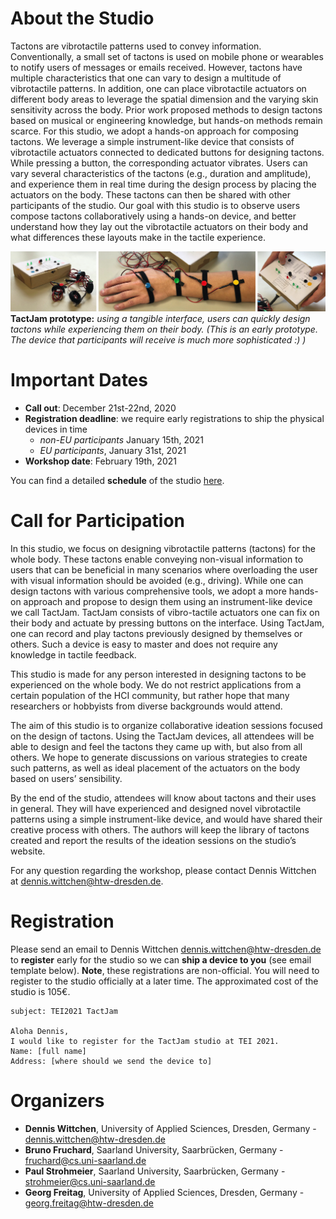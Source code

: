 # About the Studio

Tactons are vibrotactile patterns used to convey information. Conventionally, a small set of tactons is used on mobile phone or wearables to notify users of messages or emails received. However, tactons have multiple characteristics that one can vary to design a multitude of vibrotactile patterns. In addition, one can place vibrotactile actuators on different body areas to leverage the spatial dimension and the varying skin sensitivity across the body. Prior work proposed methods to design tactons based on musical or engineering knowledge, but hands-on methods remain scarce. For this studio, we adopt a hands-on approach for composing tactons. We leverage a simple instrument-like device that consists of vibrotactile actuators connected to dedicated buttons for designing tactons. While pressing a button, the corresponding actuator vibrates. Users can vary several characteristics of the tactons (e.g., duration and amplitude), and experience them in real time during the design process by placing the actuators on the body. These tactons can then be shared with other participants of the studio. Our goal with this studio is to observe users compose tactons collaboratively using a hands-on device, and better understand how they lay out the vibrotactile actuators on their body and what differences these layouts make in the tactile experience.

![TactJam prototype](img/teaser.jpg)
**TactJam prototype:** *using a tangible interface, users can quickly design tactons while experiencing them on their body. (This is an early prototype. The device that participants will receive is much more sophisticated :) )*

# Important Dates

- __Call out__: December 21st-22nd, 2020
- __Registration deadline__: we require early registrations to ship the physical devices in time
  - _non-EU participants_ January 15th, 2021
  - _EU participants_, January 31st, 2021
- __Workshop date__: February 19th, 2021

You can find a detailed __schedule__ of the studio [here](studioSchedule).


# Call for Participation

In this studio, we focus on designing vibrotactile patterns (tactons) for the whole body. These tactons enable conveying non-visual information to users that can be beneficial in many scenarios where overloading the user with visual information should be avoided (e.g., driving). While one can design tactons with various comprehensive tools, we adopt a more hands-on approach and propose to design them using an instrument-like device we call TactJam. TactJam consists of vibro-tactile actuators one can fix on their body and actuate by pressing buttons on the interface. Using TactJam, one can record and play tactons previously designed by themselves or others. Such a device is easy to master and does not require any knowledge in tactile feedback.

This studio is made for any person interested in designing tactons to be experienced on the whole body. We do not restrict applications from a certain population of the HCI community, but rather hope that many researchers or hobbyists from diverse backgrounds would attend.

The aim of this studio is to organize collaborative ideation sessions focused on the design of tactons. Using the TactJam devices, all attendees will be able to design and feel the tactons they came up with, but also from all others. We hope to generate discussions on various strategies to create such patterns, as well as ideal placement of the actuators on the body based on users’ sensibility.

By the end of the studio, attendees will know about tactons and their uses in general. They will have experienced and designed novel vibrotactile patterns using a simple instrument-like device, and would have shared their creative process with others. The authors will keep the library of tactons created and report the results of the ideation sessions on the studio’s website.

For any question regarding the workshop, please contact Dennis Wittchen at [dennis.wittchen@htw-dresden.de](mailto:dennis.wittchen@htw-dresden.de).


# Registration

Please send an email to Dennis Wittchen [dennis.wittchen@htw-dresden.de](mailto:dennis.wittchen@htw-dresden.de) to __register__ early for the studio so we can __ship a device to you__ (see email template below). __Note__, these registrations are non-official. You will need to register to the studio officially at a later time. The approximated cost of the studio is 105€.

```
subject: TEI2021 TactJam

Aloha Dennis,
I would like to register for the TactJam studio at TEI 2021.
Name: [full name]
Address: [where should we send the device to]
```

# Organizers
- __Dennis Wittchen__, University of Applied Sciences, Dresden, Germany - [dennis.wittchen@htw-dresden.de](mailto:dennis.wittchen@htw-dresden.de)
- __Bruno Fruchard__, Saarland University, Saarbrücken, Germany - [fruchard@cs.uni-saarland.de](mailto:fruchard@cs.uni-saarland.de)
- __Paul Strohmeier__, Saarland University, Saarbrücken, Germany - [strohmeier@cs.uni-saarland.de](mailto:strohmeier@cs.uni-saarland.de)
- __Georg Freitag__, University of Applied Sciences, Dresden, Germany - [georg.freitag@htw-dresden.de](mailto:georg.freitag@htw-dresden.de)
